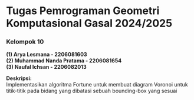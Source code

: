 # Tugas Pemrograman Geometri Komputasional Gasal 2024/2025

### Kelompok 10
**(1) Arya Lesmana - 2206081603**   
**(2) Muhammad Nanda Pratama - 2206081654**  
**(3) Naufal Ichsan - 2206082013**

**Deskripsi:**   
Implementasikan algoritma Fortune untuk membuat diagram Voronoi untuk titik-titik pada
bidang yang dibatasi sebuah bounding-box yang sesuai
